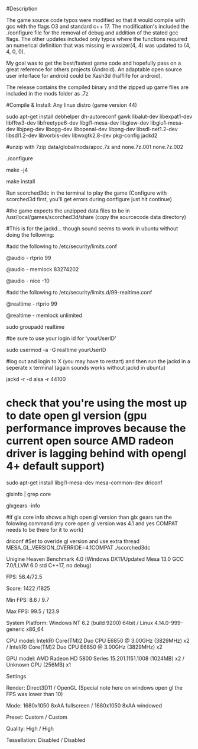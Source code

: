 #Description

The game source code typos were modified so that it would compile with gcc with the flags O3 and standard c++ 17. The modification's included the ./configure file for the removal of debug and addition of the stated gcc flags. The other updates included only typos where the functions required an numerical definition that was missing ie wxsizer(4, 4) was updated to (4, 4, 0, 0).

My goal was to get the best/fastest game code and hopefully pass on a great reference for others projects (Android). An adaptable open source user interface for android could be Xash3d (halflife for android).

The release contains the compiled binary and the zipped up game files are included in the mods folder as .7z

#Compile & Install: Any linux distro (game version 44)

sudo apt-get install debhelper dh-autoreconf gawk libalut-dev libexpat1-dev libfftw3-dev libfreetype6-dev libgl1-mesa-dev libglew-dev libglu1-mesa-dev libjpeg-dev libogg-dev libopenal-dev libpng-dev libsdl-net1.2-dev libsdl1.2-dev libvorbis-dev libwxgtk2.8-dev pkg-config jackd2

#unzip with 7zip data/globalmods/apoc.7z and none.7z.001 none.7z.002

./configure

make -j4

make install

Run scorched3dc in the terminal to play the game (Configure with scorched3d first, you'll get errors during configure just hit continue)

#the game expects the unzipped data files to be in /usr/local/games/scorched3d/share (copy the sourcecode data directory)

#This is for the jackd... though sound seems to work in ubuntu without doing the following:

#add the following to /etc/security/limits.conf

@audio - rtprio 99

@audio - memlock 83274202

@audio - nice -10

#add the following to /etc/security/limits.d/99-realtime.conf

@realtime   -  rtprio     99

@realtime   -  memlock    unlimited


sudo groupadd realtime

#be sure to use your login id for 'yourUserID'

sudo usermod -a -G realtime yourUserID

#log out and login to X (you may have to restart) and then run the jackd in a seperate x terminal (again sounds works without jackd in ubuntu)

jackd -r -d alsa -r 44100

# check that you're using the most up to date open gl version (gpu performance improves because the current open source AMD radeon driver is lagging behind with opengl 4+ default support)

sudo apt-get install libgl1-mesa-dev mesa-common-dev driconf

glxinfo | grep core

glxgears -info

#if glx core info shows a high open gl version than glx gears run the folowing command (my core open gl version was 4.1 and yes COMPAT needs to be there for it to work)

driconf #Set to overide gl version and use extra thread
MESA_GL_VERSION_OVERRIDE=4.1COMPAT ./scorched3dc


Unigine Heaven Benchmark 4.0 (Windows DX11/Updated Mesa 13.0 GCC 7.0/LLVM 6.0 std C++17, no debug)


FPS: 56.4/72.5 

Score: 1422 /1825

Min FPS:	8.6 / 9.7

Max FPS:	99.5 / 123.9

System Platform:	Windows NT 6.2 (build 9200) 64bit / Linux 4.14.0-999-generic x86_64

CPU model:	Intel(R) Core(TM)2 Duo CPU E6850 @ 3.00GHz (3829MHz) x2 / Intel(R) Core(TM)2 Duo CPU E6850 @ 3.00GHz (3829MHz) x2
 
GPU model:	AMD Radeon HD 5800 Series 15.201.1151.1008 (1024MB) x2 / Unknown GPU (256MB) x1


Settings

Render:	Direct3D11 / OpenGL (Special note here on windows open gl the FPS was lower than 10)

Mode:	1680x1050 8xAA fullscreen / 1680x1050 8xAA windowed

Preset:	Custom / Custom

Quality:	High / High

Tessellation:	Disabled / Disabled

